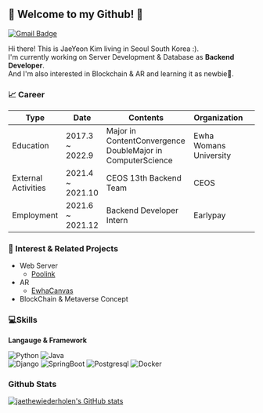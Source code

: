 ## 👋 Welcome to my Github! 👋


[![Gmail Badge](https://img.shields.io/badge/Gmail-d14836?style=flat-square&logo=Gmail&logoColor=white&link=mailto:herakjy0705@gmail.com)](mailto:herakjy0705@gmail.com)

Hi there! This is JaeYeon Kim living in Seoul South Korea :).   
I'm currently working on Server Development & Database as <b>Backend Developer</b>.  
And I'm also interested in Blockchain & AR and learning it as newbie🐣. 


### 📈 Career

| Type                | Date             | Contents                                                    | Organization           |   |
|---------------------|------------------|-------------------------------------------------------------|------------------------|---|
| Education           |  2017.3 ~ 2022.9 | Major in ContentConvergence  DoubleMajor in ComputerScience | Ewha Womans University |   |
| External Activities | 2021.4 ~ 2021.10 |                    CEOS 13th Backend Team                   |          CEOS          |   |
| Employment          | 2021.6 ~ 2021.12 |                   Backend Developer Intern                  |        Earlypay        |   |
### 💓 Interest & Related Projects
- Web Server
  - [Poolink](https://github.com/jaethewiederholen/Poolink_backend)
- AR
  - [EwhaCanvas](https://github.com/jaethewiederholen/EwhaCanvas)
- BlockChain & Metaverse Concept

### 💻Skills
<b>Langauge & Framework</b>
  
<div>
<img alt="Python" src ="https://img.shields.io/badge/Python-3776AB.svg?&style=for-the-badge&logo=Python&logoColor=white"/>
<img alt="Java" src ="https://img.shields.io/badge/Java-007396.svg?&style=for-the-badge&logo=Java&logoColor=white"/>
</div>

<div>
<img alt="Django" src ="https://img.shields.io/badge/Django-092E20.svg?&style=for-the-badge&logo=Django&logoColor=white"/>
<img alt="SpringBoot" src ="https://img.shields.io/badge/SpringBoot-6DB33F.svg?&style=for-the-badge&logo=SpringBoot&logoColor=white"/>
<img alt="Postgresql" src ="https://img.shields.io/badge/Postgres-4169E1.svg?&style=for-the-badge&logo=Postgresql&logoColor=white"/>
<img alt="Docker" src ="https://img.shields.io/badge/Docker-2496ED.svg?&style=for-the-badge&logo=Docker&logoColor=white"/>
</div>

### Github Stats

[![jaethewiederholen's GitHub stats](https://github-readme-stats.vercel.app/api?username=jaethewiederholen&show_icons=true&theme=radical)](https://github.com/anuraghazra/github-readme-stats)

<!--
**jaethewiederholen/jaethewiederholen** is a ✨ _special_ ✨ repository because its `README.md` (this file) appears on your GitHub profile.

Here are some ideas to get you started:

- 🔭 I’m currently working on ...
- 🌱 I’m currently learning ...
- 👯 I’m looking to collaborate on ...
- 🤔 I’m looking for help with ...
- 💬 Ask me about ...
- 📫 How to reach me: ...
- 😄 Pronouns: ...
- ⚡ Fun fact: ...
-->

